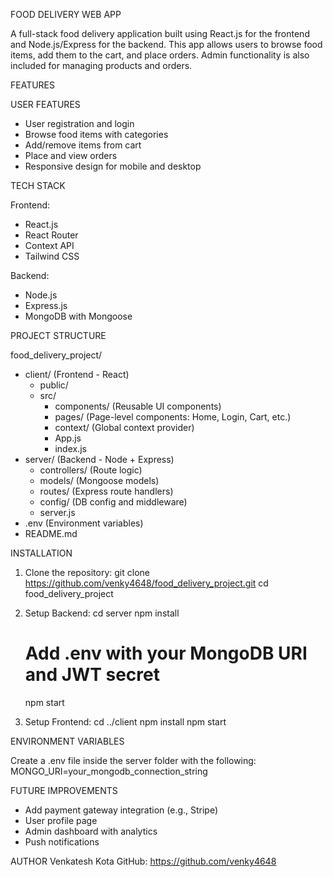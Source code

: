 
FOOD DELIVERY WEB APP

A full-stack food delivery application built using React.js for the frontend and Node.js/Express for the backend. This app allows users to browse food items, add them to the cart, and place orders. Admin functionality is also included for managing products and orders.

FEATURES

USER FEATURES
- User registration and login
- Browse food items with categories
- Add/remove items from cart
- Place and view orders
- Responsive design for mobile and desktop



TECH STACK

Frontend:
- React.js
- React Router
- Context API
- Tailwind CSS

Backend:
- Node.js
- Express.js
- MongoDB with Mongoose


PROJECT STRUCTURE

food_delivery_project/
- client/ (Frontend - React)
  - public/
  - src/
    - components/ (Reusable UI components)
    - pages/ (Page-level components: Home, Login, Cart, etc.)
    - context/ (Global context provider)
    - App.js
    - index.js
- server/ (Backend - Node + Express)
  - controllers/ (Route logic)
  - models/ (Mongoose models)
  - routes/ (Express route handlers)
  - config/ (DB config and middleware)
  - server.js
- .env (Environment variables)
- README.md

INSTALLATION

1. Clone the repository:
   git clone https://github.com/venky4648/food_delivery_project.git
   cd food_delivery_project

2. Setup Backend:
   cd server
   npm install
   # Add .env with your MongoDB URI and JWT secret
   npm start

3. Setup Frontend:
   cd ../client
   npm install
   npm start

ENVIRONMENT VARIABLES

Create a .env file inside the server folder with the following:
MONGO_URI=your_mongodb_connection_string


FUTURE IMPROVEMENTS
- Add payment gateway integration (e.g., Stripe)
- User profile page
- Admin dashboard with analytics
- Push notifications


AUTHOR
Venkatesh Kota
GitHub: https://github.com/venky4648


